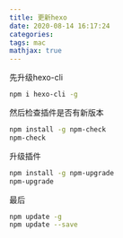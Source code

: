 ```yaml
---
title: 更新hexo
date: 2020-08-14 16:17:24
categories: 
tags: mac
mathjax: true
---
```

先升级hexo-cli
```bash
npm i hexo-cli -g
```

然后检查插件是否有新版本
```bash
npm install -g npm-check
npm-check
```

升级插件
```bash
npm install -g npm-upgrade
npm-upgrade
```

最后
```bash
npm update -g
npm update --save
```
